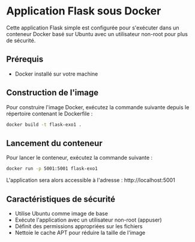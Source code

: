# Application Flask sous Docker

Cette application Flask simple est configurée pour s'exécuter dans un conteneur Docker basé sur Ubuntu avec un utilisateur non-root pour plus de sécurité.

## Prérequis

- Docker installé sur votre machine

## Construction de l'image

Pour construire l'image Docker, exécutez la commande suivante depuis le répertoire contenant le Dockerfile :

```bash
docker build -t flask-exo1 .
```

## Lancement du conteneur

Pour lancer le conteneur, exécutez la commande suivante :

```bash
docker run -p 5001:5001 flask-exo1
```

L'application sera alors accessible à l'adresse : http://localhost:5001

## Caractéristiques de sécurité

- Utilise Ubuntu comme image de base
- Exécute l'application avec un utilisateur non-root (appuser)
- Définit des permissions appropriées sur les fichiers
- Nettoie le cache APT pour réduire la taille de l'image 